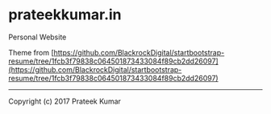 # prateekkumar.in

Personal Website

Theme from [https://github.com/BlackrockDigital/startbootstrap-resume/tree/1fcb3f79838c064501873433084f89cb2dd26097](https://github.com/BlackrockDigital/startbootstrap-resume/tree/1fcb3f79838c064501873433084f89cb2dd26097)

---
Copyright (c) 2017 Prateek Kumar
